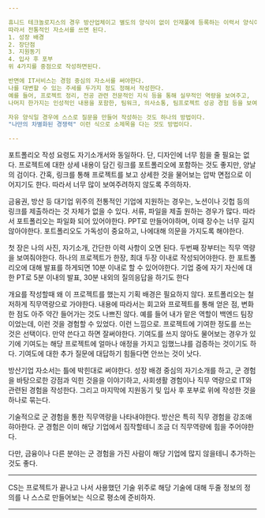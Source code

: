 ```yaml
---

휴니드 테크놀로지스의 경우 방산업체이고 별도의 양식이 없이 인재풀에 등록하는 이력서 양식이다.
따라서 전통적인 자소서를 쓰면 된다.
1. 성장 배경
2. 장단점
3. 지원동기
4. 입사 후 포부
위 4가지를 중점으로 작성하면된다.

반면에 IT서비스는 경험 중심의 자소서를 써야한다.
나를 대변할 수 있는 주세를 두가지 정도 정해서 작성한다.
예를 들어, 프로젝트 정리, 전공 관련 전문적인 지식 등을 통해 실무적인 역량을 보여주고,
나머지 한가지는 인성적인 내용을 포함한, 팀워크, 의사소통, 팀프로젝트 성공 경험 등을 보여주는 것이 좋다.

자유 양식일 경우에 스스로 질문을 만들어 작성하는 것도 하나의 방법이다.
"나만의 차별화된 경쟁력" 이런 식으로 소제목을 다는 것도 방법이다.

---
```

포트폴리오 작성 요령도 자기소개서와 동일하다.
단, 디자인에 너무 힘을 줄 필요는 없다.
프로젝트에 대한 상세 내용이 담긴 링크를 포트폴리오에 포함하는 것도 좋지만, 양날의 검이다.
간혹, 링크를 통해 프로젝트를 보고 상세한 것을 물어보는 압박 면접으로 이어지기도 한다.
따라서 너무 많이 보여주려하지 않도록 주의하자.

금융권, 방산 등 대기업 위주의 전통적인 기업에 지원하는 경우는,
노션이나 깃헙 등의 링크를 제출하라는 것 자체가 없을 수 있다.
서류, 파일을 제출 원하는 경우가 많다.
따라서 포트폴리오는 파일화 되어 있어야한다.
PPT로 만들어야하며, 이때 장수는 너무 길지 않아야한다.
포트폴리오도 가독성이 중요하고, 나에대해 의문을 가지도록 해야한다.


첫 장은 나의 사진, 자기소개, 간단한 이력 사항이 오면 된다.
두번째 장부터는 직무 역량을 보여줘야한다.
하나의 프로젝트가 한장, 최대 두장 이내로 작성되어야한다.
한 포트폴리오에 대해 발표를 하게되면 10분 이내로 할 수 있어야한다.
기업 중에 자기 자신에 대한 PT로 5분 이내의 발표, 30분 내외의 질의응답을 하기도 한다

개요를 작성할때 왜 이 프로젝트를 했는지 기획 배경은 필요하지 않다.
포트폴리오는 철저하게 직무역량으로 가야한다.
내용에 따라서는 회고와 프로젝트를 통해 얻은 점, 변화한 점도 아주 약간 들어가는 것도 나쁘진 않다.
예를 들어 내가 맡은 역할이 백엔드 팀장이었는데, 이런 것을 경험할 수 있었다. 이런 느낌으로.
프로젝트에 기여한 정도를 쓰는 것은 선택이다.
만약 쓴다고 하면 잘써야한다.
기여도를 쓰지 않아도 물어보는 경우가 있기에 기여도는 해당 프로젝트에 얼마나 애정을 가지고 임했느냐를 검증하는 것이기도 하다.
기여도에 대한 추가 질문에 대답하기 힘들다면 안쓰는 것이 낫다.


방산기업 자소서는 틀에 박힌대로 써야한다.
성장 배경 중심의 자기소개를 하고, 군 경험을 바탕으로한 강점과 익힌 것을을 이야기하고,
사회생활 경험이나 직무 역량으로 IT와 관련된 경험을 작성한다.
그리고 마지막에 지원동기 및 입사 후 포부로 위에 작성한 것을 하나로 묶는다.

기술적으로 군 경험을 통한 직무역량을 나타내야한다.
방산은 특히 직무 경험을 강조애햐아한다.
군 경험은 이미 해당 기업에서 짐작할테니 조금 더 직무역량에 힘을 주어야한다.

다만, 금융이나 다른 분야는 군 경험을 가진 사람이 해당 기업에 많지 않을테니 추가하는 것도 좋다.

---

CS는 프로젝트가 끝나고 나서 사용했던 기술 위주로 해당 기술에 대해 두줄 정보의 정의를 나 스스로 만들어보는 식으로 평소에 준비하자.

---
